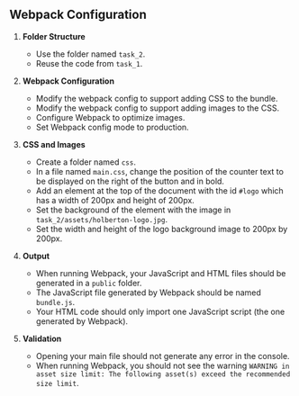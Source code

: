 ## Webpack Configuration

1. **Folder Structure**

   - Use the folder named `task_2`.
   - Reuse the code from `task_1`.

2. **Webpack Configuration**

   - Modify the webpack config to support adding CSS to the bundle.
   - Modify the webpack config to support adding images to the CSS.
   - Configure Webpack to optimize images.
   - Set Webpack config mode to production.

3. **CSS and Images**

   - Create a folder named `css`.
   - In a file named `main.css`, change the position of the counter text to be displayed on the right of the button and in bold.
   - Add an element at the top of the document with the id `#logo` which has a width of 200px and height of 200px.
   - Set the background of the element with the image in `task_2/assets/holberton-logo.jpg`.
   - Set the width and height of the logo background image to 200px by 200px.

4. **Output**

   - When running Webpack, your JavaScript and HTML files should be generated in a `public` folder.
   - The JavaScript file generated by Webpack should be named `bundle.js`.
   - Your HTML code should only import one JavaScript script (the one generated by Webpack).

5. **Validation**
   - Opening your main file should not generate any error in the console.
   - When running Webpack, you should not see the warning `WARNING in asset size limit: The following asset(s) exceed the recommended size limit`.
